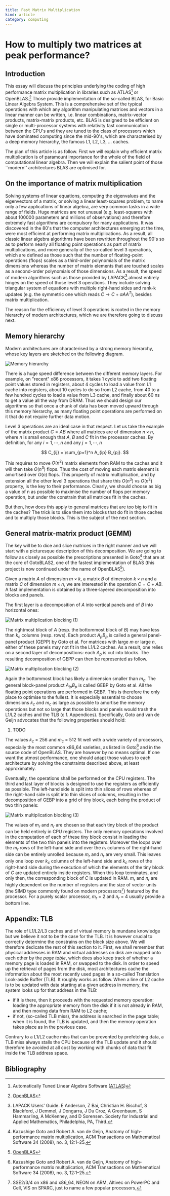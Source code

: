 ```yaml
---
title: Fast Matrix Multiplication
kind: article
category: computing
---
```


# How to multiply two matrices at peak performance?

## Introduction

This essay will discuss the principles underlying the coding of high performance matrix multiplication in libraries such as ATLAS[^3] or OpenBLAS.[^4] Those provide implementation of the so-called BLAS, for Basic Linear Algebra System. This is a comprehensive set of the typical operations with which any algorithm manipulating matrices and vectors in a linear manner can be written, i.e. linear combinations, matrix-vector products, matrix-matrix products, etc. BLAS is designed to be efficient on single or multi-processor systems with relativity fast communication between the CPU's and they are tuned to the class of processors which have dominated computing since the mid-90's, which are characterised by a deep memory hierarchy, the famous L1, L2, L3, … caches.

The plan of this article is as follow. First we will explain why efficient matrix multiplication is of paramount importance for the whole of the field of computational linear algebra. Then we will explain the salient point of those ``modern'' architectures BLAS are optimised for.

## On the importance of matrix multiplication

Solving systems of linear equations, computing the eigenvalues and the eigenvectors of a matrix, or solving a linear least-squares problem, to name only a few applications of linear algebra, are very common tasks in a wide range of fields. Huge matrices are not unusual (e.g. least-squares with about 100000 parameters and millions of observations) and therefore extremely fast algorithms are compulsory for many applications. It was discovered in the 80's that the computer architectures emerging at the time, were most efficient at performing matrix multiplications. As a result, all classic linear algebra algorithms have been rewritten throughout the 90's so as to perform nearly all floating point operations as part of matrix multiplications, and more generally of the so-called level 3 operations, which are defined as those such that the number of floating-point operations (flops) scales as a third-order polynomials of the matrix dimensions whereas the number of matrix elements that are touched scales as a second-order polynomials of those dimensions. As a result, the speed of modern algorithms such as those provided by LAPACK[^2] almost entirely hinges on the speed of those level 3 operations. They include solving triangular system of equations with multiple right-hand sides and rank-k updates (e.g. the symmetric one which reads $C \rightarrow C + \alpha A A^T$), besides matrix multiplication.

The reason for the efficiency of level 3 operations is rooted in the memory hierarchy of modern architectures, which we are therefore going to discuss next.

## Memory hierarchy

Modern architectures are characterised by a strong memory hierarchy, whose key layers are sketched on the following diagram.

![Memory hierarchy](/en/fast-matrix-multiplication/memory-hierarchy.png)

There is a huge speed difference between the different memory layers. For example, on "recent" x86 processors, it takes 1 cycle to add two floating point values stored in registers, about 4 cycles to load a value from L1 cache into registers, about 10 cycles to do so from L2 cache, from 40 to a few hundred cycles to load a value from L3 cache, and finally about 60 ns to get a value all the way from DRAM. Thus we should design our algorithms so that once a chunk of data has been moved upward through this memory hierarchy, as many floating point operations are performed on it that do not require further data motion.

Level 3 operations are an ideal case in that respect. Let us take the example of the matrix product $C = A B$ where all matrices are of dimension $n \times n$, where $n$ is small enough that $A$, $B$ and $C$ fit in the processor caches. By definition, for any $i=1,\cdots,n$ and any $j=1,\cdots,n$

$$
C_{ij} = \sum_{p=1}^n A_{ip} B_{pj}.
$$

This requires to move $O(n^2)$ matrix elements from RAM to the caches and it will then take $O(n^3)$ flops. Thus the cost of moving each matrix element is amortised over $O(n)$ flops. This property of matrix multiplication, and by extension all the other level 3 operations that share this $O(n^3)$ vs $O(n^2)$ property, is the key to their performance. Clearly, we should choose as big a value of n as possible to maximise the number of flops per memory operation, but under the constrain that all matrices fit in the caches.

But then, how does this apply to general matrices that are too big to fit in the caches? The trick is to slice them into blocks that do fit in those caches and to multiply those blocks. This is the subject of the next section.

## General matrix-matrix product (GEMM)

The key will be to dice and slice matrices in the right manner and we will start with a picturesque description of this decomposition. We are going to follow as closely as possible the prescriptions presented in Goto[^1] that are at the core of GotoBLAS2, one of the fastest implementation of BLAS (this project is now continued under the name of OpenBLAS[^4]).

Given a matrix $A$ of dimension $m \times k$, a matrix $B$ of dimension $k \times n$ and a matrix $C$ of dimension $m \times n$, we are interested in the operation $C = C + A B$. A fast implementation is obtained by a three-layered decomposition into blocks and panels.

The first layer is a decomposition of $A$ into vertical panels and of $B$ into horizontal ones:

![Matrix multiplication blocking (1)](/en/fast-matrix-multiplication/AB-blocking-1.png)

The rightmost block of $A$ (resp. the bottommost block of $B$) may have less than $k_c$ columns (resp. rows). Each product $A_p B_p$ is called a general panel-panel product (GEPP) by Goto et al. For matrices with large $m$ or large $n$, either of these panels may not fit in the L1/L2 caches. As a result, one relies on a second layer of decompositions: each $A_p$ is cut into blocks. The resulting decomposition of GEPP can then be represented as follow.

![Matrix multiplication blocking (2)](/en/fast-matrix-multiplication/AB-blocking-2.png)

Again the bottommost block has likely a dimension smaller than $m_c$. The general block-panel product $A_{ip} B_p$ is called GEBP by Goto et al. All the floating point operations are performed in GEBP. This is therefore the only place to optimise to the fullest. It is especially essential to choose dimensions $k_c$ and $m_c$ as large as possible to amortise the memory operations but not so large that those blocks and panels would trash the L1/L2 caches and the TLB (c.f. Appendices). Specifically, Goto and van de Geijn advocates that the following properties should hold:

1. TODO

The values $k_c$ = 256 and $m_c$ = 512 fit well with a wide variety of processors, especially the most common x86_64 varieties, as listed in Goto[^1] and in the source code of OpenBLAS. They are however by no means optimal. If one want the utmost performance, one should adapt those values to each architecture by solving the constraints described above, at least approximately.

Eventually, the operations shall be performed on the CPU registers. The third and last layer of blocks is designed to use the registers as efficiently as possible.
The left-hand side is split into thin slices of rows whereas of the right-hand side is split into thin slices of columns, resulting in the decomposition of GEBP into a grid of tiny block, each being the product of two thin panels:

![Matrix multiplication blocking (3)](/en/fast-matrix-multiplication/AB-blocking-3.png)

The values of $m_r$ and $n_r$ are chosen so that each tiny block of the product can be held entirely in CPU registers. The only memory operations involved in the computation of each of these tiny block consist in loading the elements of the two thin panels into the registers. Moreover the loops over the $m_r$ rows of the left-hand side and over the $n_r$ columns of the right-hand side can be entirely unrolled because $m_r$ and $n_r$ are very small. This leaves only one loop over $k_c$ columns of the left-hand side and $k_c$ rows of the right-hand side during the execution of which the elements of the tiny block of $C$ are updated entirely inside registers. When this loop terminates, and only then, the corresponding block of $C$ is updated in RAM. $m_r$ and $n_r$ are highly dependent on the number of registers and the size of vector units (the SIMD type commonly found on modern processors[^5]) featured by the processor. For a purely scalar processor, $m_r$ = 2 and $n_r$ = 4 usually provide a bottom line.

[^5]: SSE2/3/4 on x86 and x86_64, NEON on ARM, Altivec on PowerPC and Cell, VIS on SPARC, just to name a few popular processors,

## Appendix: TLB

The role of L1/L2/L3 caches and of virtual memory is mundane knowledge but we believe it not to be the case for the TLB. It is however crucial to correctly determine the constrains on the block size above. We will therefore dedicate the rest of this section to it. First, we shall remember that physical addresses in RAM and virtual addresses on disk are mapped onto each other by the *page table*, which does also keep track of whether a memory page is loaded in RAM, or swapped to the disk. In order to speed up the retrieval of pages from the disk, most architectures cache the information about the most recently used pages in a so-called Translation Look-aside Buffer (TLB). It roughly works as follow. When a line of L2 cache is to be updated with data starting at a given address in memory, the system looks up for that address in the TLB:

- if it is there, then it proceeds with the requested memory operation: loading the appropriate memory from the disk if it is not already in RAM, and then moving data from RAM to L2 cache;
- if not, (so-called TLB miss), the address is searched in the page table; when it is found, the TLB is updated, and then the memory operation takes place as in the previous case.

Contrary to a L1/L2 cache miss that can be prevented by prefetching data, a TLB miss always stalls the CPU because of the TLB update and it should therefore be avoided at all cost by working with chunks of data that fit inside the TLB address space.


## Bibliography

[^1]: Kazushige Goto and Robert A. van de Geijn,
      Anatomy of high-performance matrix multiplication,
      ACM Transactions on Mathematical Software 34 (2008), no. 3, 12:1–25.

[^2]: LAPACK Users' Guide.
      E Anderson, Z Bai, Christian H. Bischof, S Blackford, J Demmel,
      J Dongarra, J Du Croz, A Greenbaum, S Hammarling, A McKenney,
      and D Sorensen.
      Society for Industrial and Applied Mathematics,
      Philadelphia, PA, Third.

[^3]: Automatically Tuned Linear Algebra Software ([ATLAS](http://math-atlas.sourceforge.net))

[^4]: [OpenBLAS](http://www.openblas.net)